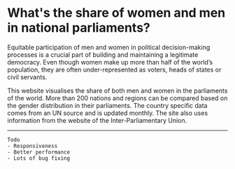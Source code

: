 What's the share of women and men in national parliaments?
====================

Equitable participation of men and women in political decision-making processes is a crucial part of building and maintaining a legitimate democracy. Even though women make up more than half of the world’s population, they are often under-represented as voters, heads of states or civil servants.

This website visualises the share of both men and women in the parliaments of the world. More than 200 nations and regions can be compared based on the gender distribution in their parliaments. The country specific data comes from an UN source and is updated monthly. The site also uses information from the website of the Inter-Parliamentary Union.

***

    Todo
    - Responsiveness
    - Better performance
    - Lots of bug fixing
